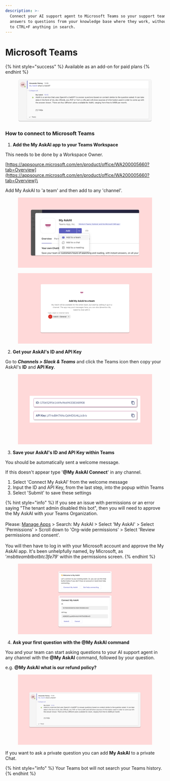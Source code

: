 ```yaml
---
description: >-
  Connect your AI support agent to Microsoft Teams so your support team can get
  answers to questions from your knowledge base where they work, without having
  to CTRL+F anything in search.
---
```


# Microsoft Teams

{% hint style="success" %}
Available as an add-on for paid plans
{% endhint %}

<figure><img src="../../.gitbook/assets/image (308).png" alt=""><figcaption></figcaption></figure>

### **How to connect to Microsoft Teams**

1. **Add the My AskAI app to your Teams Workspace**

This needs to be done by a Workspace Owner.

[https://appsource.microsoft.com/en/product/office/WA200005660?tab=Overview](https://appsource.microsoft.com/en/product/office/WA200005660?tab=Overview)\


Add My AskAI to 'a team' and then add to any 'channel'.

<figure><img src="../../.gitbook/assets/image (309).png" alt=""><figcaption></figcaption></figure>

<figure><img src="../../.gitbook/assets/image (310).png" alt=""><figcaption></figcaption></figure>

2. **Get your AskAI's ID and API Key**

Go to _**Channels > Slack & Teams**_ and click the Teams icon then copy your AskAI's **ID** and **API Key**.

<figure><img src="../../.gitbook/assets/image (314).png" alt=""><figcaption></figcaption></figure>

3. **Save your AskAI's ID and API Key within Teams**

You should be automatically sent a welcome message.&#x20;

If this doesn't appear type '**@My AskAI Connect**' in any channel.

1. Select 'Connect My AskAI' from the welcome message
2. Input the ID and API Key, from the last step, into the popup within Teams
3. Select 'Submit' to save these settings

{% hint style="info" %}
If you see an issue with permissions or an error saying "The tenant admin disabled this bot", then you will need to approve the My AskAI with your Teams Organization.\
\
Please: [Manage Apps](https://admin.teams.microsoft.com/policies/manage-apps) > Search: My AskAI > Select 'My AskAI' > Select 'Permissions' > Scroll down to 'Org-wide permissions' > Select 'Review permissions and consent'.\
\
You will then have to log in with your Microsoft account and approve the My AskAI app. It's been unhelpfully named, by Microsoft, as '_msbtteambtbotbtc3fe79_' within the permissions screen.
{% endhint %}

<figure><img src="../../.gitbook/assets/image (312).png" alt=""><figcaption></figcaption></figure>

4. **Ask your first question with the @My AskAI command**

You and your team can start asking questions to your AI support agent in any channel with the **@My AskAI** command, followed by your question.

e.g. **@My AskAI what is our refund policy?**

<figure><img src="../../.gitbook/assets/image (313).png" alt=""><figcaption></figcaption></figure>

If you want to ask a private question you can add **My AskAI** to a private Chat.

{% hint style="info" %}
Your Teams bot will not search your Teams history.
{% endhint %}
